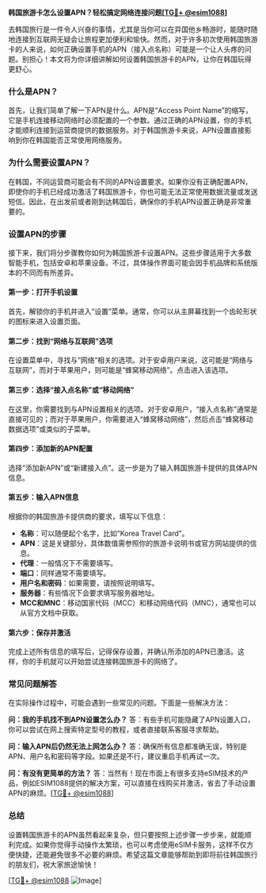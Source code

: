 **韩国旅游卡怎么设置APN？轻松搞定网络连接问题[[TG💪+ @esim1088](https://t.me/s/esim1088)]**

去韩国旅行是一件令人兴奋的事情，尤其是当你可以在异国他乡畅游时，能随时随地连接到互联网无疑会让旅程更加便利和愉快。然而，对于许多初次使用韩国旅游卡的人来说，如何正确设置手机的APN（接入点名称）可能是一个让人头疼的问题。别担心！本文将为你详细讲解如何设置韩国旅游卡的APN，让你在韩国玩得更舒心。

### 什么是APN？

首先，让我们简单了解一下APN是什么。APN是“Access Point Name”的缩写，它是手机连接移动网络时必须配置的一个参数。通过正确的APN设置，你的手机才能顺利连接到运营商提供的数据服务。对于韩国旅游卡来说，APN设置直接影响到你在韩国能否正常使用网络服务。

### 为什么需要设置APN？

在韩国，不同运营商可能会有不同的APN设置要求。如果你没有正确配置APN，即使你的手机已经成功激活了韩国旅游卡，你也可能无法正常使用数据流量或发送短信。因此，在出发前或者刚到达韩国后，确保你的手机APN设置正确是非常重要的。

### 设置APN的步骤

接下来，我们将分步骤教你如何为韩国旅游卡设置APN。这些步骤适用于大多数智能手机，包括安卓和苹果设备。不过，具体操作界面可能会因手机品牌和系统版本的不同而有所差异。

#### 第一步：打开手机设置

首先，解锁你的手机并进入“设置”菜单。通常，你可以从主屏幕找到一个齿轮形状的图标来进入设置页面。

#### 第二步：找到“网络与互联网”选项

在设置菜单中，寻找与“网络”相关的选项。对于安卓用户来说，这可能是“网络与互联网”，而对于苹果用户，则可能是“蜂窝移动网络”。点击进入该选项。

#### 第三步：选择“接入点名称”或“移动网络”

在这里，你需要找到与APN设置相关的选项。对于安卓用户，“接入点名称”通常是直接可见的；而对于苹果用户，你需要进入“蜂窝移动网络”，然后点击“蜂窝移动数据选项”或类似的子菜单。

#### 第四步：添加新的APN配置

选择“添加新APN”或“新建接入点”。这一步是为了输入韩国旅游卡提供的具体APN信息。

#### 第五步：输入APN信息

根据你的韩国旅游卡提供商的要求，填写以下信息：
- **名称**：可以随便起个名字，比如“Korea Travel Card”。
- **APN**：这是关键部分，具体数值需参照你的旅游卡说明书或官方网站提供的信息。
- **代理**：一般情况下不需要填写。
- **端口**：同样通常不需要填写。
- **用户名和密码**：如果需要，请按照说明填写。
- **服务器**：有些情况下会要求填写服务器地址。
- **MCC和MNC**：移动国家代码（MCC）和移动网络代码（MNC），通常也可以从官方文档中获取。

#### 第六步：保存并激活

完成上述所有信息的填写后，记得保存设置，并确认所添加的APN已激活。这样，你的手机就可以开始尝试连接韩国旅游卡的网络了。

### 常见问题解答

在实际操作过程中，可能会遇到一些常见的问题。下面是一些解决方法：

**问：我的手机找不到APN设置怎么办？**
答：有些手机可能隐藏了APN设置入口，你可以尝试在网上搜索特定型号的教程，或者直接联系客服寻求帮助。

**问：输入APN后仍然无法上网怎么办？**
答：确保所有信息都准确无误，特别是APN、用户名和密码等字段。如果还是不行，建议重启手机再试一次。

**问：有没有更简单的方法？**
答：当然有！现在市面上有很多支持eSIM技术的产品，例如ESIM1088提供的解决方案，可以直接在线购买并激活，省去了手动设置APN的麻烦。[[TG💪+ @esim1088](https://t.me/s/esim1088)]

### 总结

设置韩国旅游卡的APN虽然看起来复杂，但只要按照上述步骤一步步来，就能顺利完成。如果你觉得手动操作太繁琐，也可以考虑使用eSIM卡服务，这样不仅方便快捷，还能避免很多不必要的麻烦。希望这篇文章能够帮助到即将前往韩国旅行的朋友们，祝大家旅途愉快！

[[TG💪+ @esim1088](https://t.me/s/esim1088) ![Image](https://i.postimg.cc/4NQfJmqS/Snipaste-2025-05-13-00-14-12.png)]